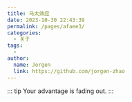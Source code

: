 ```yaml
---
title: 马太效应
date: 2023-10-30 22:43:39
permalink: /pages/afaee3/
categories:
  - 关于
tags:
  - 
author: 
  name: Jorgen
  link: https://github.com/jorgen-zhao
---
```

::: tip 
Your advantage is fading out.
:::